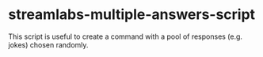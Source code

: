 # streamlabs-multiple-answers-script
This script is useful to create a command with a pool of responses (e.g. jokes) chosen randomly.
